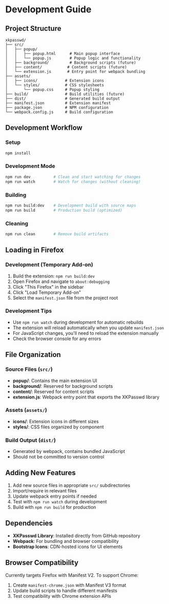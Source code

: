 # Development Guide

## Project Structure

```
xkpasswd/
├── src/
│   ├── popup/
│   │   ├── popup.html      # Main popup interface
│   │   └── popup.js        # Popup logic and functionality
│   ├── background/         # Background scripts (future)
│   ├── content/           # Content scripts (future)
│   └── extension.js       # Entry point for webpack bundling
├── assets/
│   ├── icons/            # Extension icons
│   └── styles/           # CSS stylesheets
│       └── popup.css     # Popup styling
├── build/                # Build utilities (future)
├── dist/                 # Generated build output
├── manifest.json         # Extension manifest
├── package.json          # NPM configuration
└── webpack.config.js     # Build configuration
```

## Development Workflow

### Setup
```bash
npm install
```

### Development Mode
```bash
npm run dev          # Clean and start watching for changes
npm run watch        # Watch for changes (without cleaning)
```

### Building
```bash
npm run build:dev    # Development build with source maps
npm run build        # Production build (optimized)
```

### Cleaning
```bash
npm run clean        # Remove build artifacts
```

## Loading in Firefox

### Development (Temporary Add-on)
1. Build the extension: `npm run build:dev`
2. Open Firefox and navigate to `about:debugging`
3. Click "This Firefox" in the sidebar
4. Click "Load Temporary Add-on"
5. Select the `manifest.json` file from the project root

### Development Tips
- Use `npm run watch` during development for automatic rebuilds
- The extension will reload automatically when you update `manifest.json`
- For JavaScript changes, you'll need to reload the extension manually
- Check the browser console for any errors

## File Organization

### Source Files (`src/`)
- **popup/**: Contains the main extension UI
- **background/**: Reserved for background scripts
- **content/**: Reserved for content scripts
- **extension.js**: Webpack entry point that exports the XKPasswd library

### Assets (`assets/`)
- **icons/**: Extension icons in different sizes
- **styles/**: CSS files organized by component

### Build Output (`dist/`)
- Generated by webpack, contains bundled JavaScript
- Should not be committed to version control

## Adding New Features

1. Add new source files in appropriate `src/` subdirectories
2. Import/require in relevant files
3. Update webpack entry points if needed
4. Test with `npm run watch` during development
5. Build with `npm run build` for production

## Dependencies

- **XKPasswd Library**: Installed directly from GitHub repository
- **Webpack**: For bundling and browser compatibility
- **Bootstrap Icons**: CDN-hosted icons for UI elements

## Browser Compatibility

Currently targets Firefox with Manifest V2. To support Chrome:
1. Create `manifest-chrome.json` with Manifest V3 format
2. Update build scripts to handle different manifests
3. Test compatibility with Chrome extension APIs